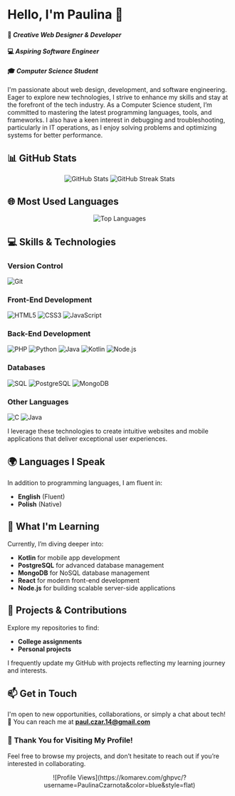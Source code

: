 # Hello, I'm Paulina 👋

#### 🎨 *Creative Web Designer & Developer*  
#### 💻 *Aspiring Software Engineer*  
#### 🎓 *Computer Science Student*

I'm passionate about web design, development, and software engineering. Eager to explore new technologies, I strive to enhance my skills and stay at the forefront of the tech industry. As a Computer Science student, I’m committed to mastering the latest programming languages, tools, and frameworks. I also have a keen interest in debugging and troubleshooting, particularly in IT operations, as I enjoy solving problems and optimizing systems for better performance.

## 📊 **GitHub Stats**

<div align="center">
  <img src="https://github-readme-stats.vercel.app/api?username=PaulinaCzarnota&show_icons=true&theme=radical" alt="GitHub Stats" />
  <img src="https://github-readme-streak-stats.herokuapp.com/?user=PaulinaCzarnota&theme=radical" alt="GitHub Streak Stats" />
</div>

## 🌐 **Most Used Languages**

<div align="center">
  <img src="https://github-readme-stats.vercel.app/api/top-langs/?username=PaulinaCzarnota&layout=compact&theme=radical" alt="Top Languages" />
</div>

## 💻 **Skills & Technologies**

### Version Control  
![Git](https://img.shields.io/badge/Git-F05032?style=flat&logo=git&logoColor=white)

### Front-End Development  
![HTML5](https://img.shields.io/badge/HTML5-E34F26?style=flat&logo=html5&logoColor=white)
![CSS3](https://img.shields.io/badge/CSS3-1572B6?style=flat&logo=css3&logoColor=white)
![JavaScript](https://img.shields.io/badge/JavaScript-F7DF1E?style=flat&logo=javascript&logoColor=black)

### Back-End Development  
![PHP](https://img.shields.io/badge/PHP-777BB4?style=flat&logo=php&logoColor=white)
![Python](https://img.shields.io/badge/Python-3776AB?style=flat&logo=python&logoColor=white)
![Java](https://img.shields.io/badge/Java-007396?style=flat&logo=openjdk&logoColor=white)
![Kotlin](https://img.shields.io/badge/Kotlin-0095D5?style=flat&logo=kotlin&logoColor=white)
![Node.js](https://img.shields.io/badge/Node.js-339933?style=flat&logo=nodedotjs&logoColor=white)

### Databases  
![SQL](https://img.shields.io/badge/SQL-003B57?style=flat&logo=postgresql&logoColor=white)
![PostgreSQL](https://img.shields.io/badge/PostgreSQL-4169E1?style=flat&logo=postgresql&logoColor=white)
![MongoDB](https://img.shields.io/badge/MongoDB-47A248?style=flat&logo=mongodb&logoColor=white)

### Other Languages  
![C](https://img.shields.io/badge/C-A8B9CC?style=flat&logo=c&logoColor=black)
![Java](https://img.shields.io/badge/Java-ED8B00?style=flat&logo=oracle&logoColor=black)

I leverage these technologies to create intuitive websites and mobile applications that deliver exceptional user experiences.

## 🌍 **Languages I Speak**

In addition to programming languages, I am fluent in:

- **English** (Fluent)  
- **Polish** (Native)

## 🌱 **What I'm Learning**

Currently, I’m diving deeper into:

- **Kotlin** for mobile app development  
- **PostgreSQL** for advanced database management  
- **MongoDB** for NoSQL database management  
- **React** for modern front-end development  
- **Node.js** for building scalable server-side applications

## 📂 **Projects & Contributions**

Explore my repositories to find:

- **College assignments**  
- **Personal projects**

I frequently update my GitHub with projects reflecting my learning journey and interests.

## 📫 **Get in Touch**

I'm open to new opportunities, collaborations, or simply a chat about tech!  
📧 You can reach me at **[paul.czar.14@gmail.com](mailto:paul.czar.14@gmail.com)**

### 🎉 **Thank You for Visiting My Profile!**

Feel free to browse my projects, and don’t hesitate to reach out if you’re interested in collaborating.

<div align="center">
  ![Profile Views](https://komarev.com/ghpvc/?username=PaulinaCzarnota&color=blue&style=flat)
</div>
